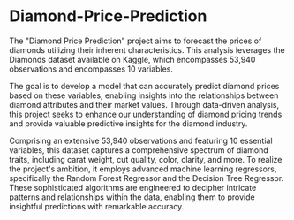 # Diamond-Price-Prediction
The "Diamond Price Prediction" project aims to forecast the prices of diamonds utilizing their inherent characteristics. This analysis leverages the Diamonds dataset available on Kaggle, which encompasses 53,940 observations and encompasses 10 variables.

The goal is to develop a model that can accurately predict diamond prices based on these variables, enabling insights into the relationships between diamond attributes and their market values. Through data-driven analysis, this project seeks to enhance our understanding of diamond pricing trends and provide valuable predictive insights for the diamond industry.

Comprising an extensive 53,940 observations and featuring 10 essential variables, this dataset captures a comprehensive spectrum of diamond traits, including carat weight, cut quality, color, clarity, and more. To realize the project's ambition, it employs advanced machine learning regressors, specifically the Random Forest Regressor and the Decision Tree Regressor. These sophisticated algorithms are engineered to decipher intricate patterns and relationships within the data, enabling them to provide insightful predictions with remarkable accuracy.
